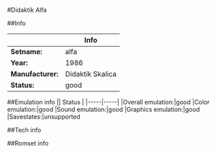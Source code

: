 #Didaktik Alfa

##Info

||Info|
|-----|-----|
|**Setname:**|alfa
|**Year:**|1986
|**Manufacturer:**|Didaktik Skalica
|**Status:**|good

##Emulation info
|| Status |
|-----|-----|
|Overall emulation:|good
|Color emulation:|good
|Sound emulation:|good
|Graphics emulation:|good
|Savestates:|unsupported

##Tech info

##Romset info

<!--- START OF EDITED COMMENT DO NOT TOUCH TEXT ABOVE-->
